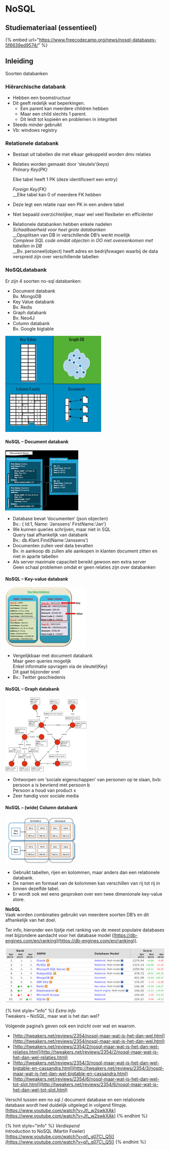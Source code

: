 # NoSQL

## Studiemateriaal (essentieel)

{% embed url="https://www.freecodecamp.org/news/nosql-databases-5f6639ed9574/" %}


**Inleiding**
-------------

Soorten databanken

### **Hiërarchische databank**

* Hebben een boomstructuur
* Dit geeft redelijk wat beperkingen.
  * Een parent kan meerdere children hebben
  * Maar een child slechts 1 parent.
  * Dit leidt tot kopieën en problemen in integriteit
* Steeds minder gebruikt
* Vb: windows registry

### **Relationele databank**

* Bestaat uit tabellen die met elkaar gekoppeld worden dmv relaties
*   Relaties worden gemaakt door ‘sleutels’(keys)\
    _Primary Key(PK)_

    Elke tabel heeft 1 PK (deze identificeert een entry)

    _Foreign Key(FK)_\
    __Elke tabel kan 0 of meerdere FK hebben
* Deze legt een relatie naar een PK in een andere tabel
* Niet bepaald overzichtelijker, maar wel veel flexibeler en efficiënter
* Relationele databanken hebben enkele nadelen\
  _Schaalbaarheid voor heel grote databanken_\
  __Opsplitsen van DB in verschillende DB’s werkt moeilijk\
  _Complexe SQL code omdat objecten in OO niet overeenkomen met tabellen in DB_\
  __Bv. personeel(object) heeft adres en bedrijfswagen waarbij de data verspreid zijn over verschillende tabellen

### **NoSQLdatabank**&#x20;

Er zijn 4 soorten no-sql databanken:

* Document databank \
  Bv. MongoDB
* Key Value databank \
  Bv. Redis
* Graph databank \
  Bv. Neo4J
* Column databank \
  Bv. Google bigtable&#x20;

![](<../../.gitbook/assets/image (47).png>)



#### **NoSQL – Document databank**

![](<../../.gitbook/assets/image (49).png>)

* Database bevat ‘documenten’ (json objecten)\
  Bv.: { Id:1, Name: ‘Janssens’ FirstName:’Jan’}
* We kunnen queries schrijven, maar niet in SQL\
  Query taal afhankelijk van databank\
  Bv.: db.Klant.Find(Name:’Janssens’)
* Documenten zullen veel data bevatten\
  Bv. in aankoop db zullen alle aankopen in klanten document zitten en niet in aparte tabellen
* Als server maximale capaciteit bereikt gewoon een extra server\
  Geen schaal problemen omdat er geen relaties zijn over databanken

#### NoSQL – Key-value databank

![](<../../.gitbook/assets/image (30).png>)

* Vergelijkbaar met document databank\
  Maar geen queries mogelijk\
  Enkel informatie opvragen via de sleutel(Key)\
  Dit gaat bijzonder snel
* Bv.: Twitter geschiedenis

#### NoSQL – Graph databank

![](<../../.gitbook/assets/image (3) (1).png>)

* Ontworpen om ‘sociale eigenschappen’ van personen op te slaan, bvb:\
  persoon a is bevriend met persoon b\
  Persoon a houd van product x
* Zeer handig voor sociale media

#### NoSQL – (wide) Column databank

![](<../../.gitbook/assets/image (37).png>)

* Gebruikt tabellen, rijen en kolommen, maar anders dan een relationele databank.
* De namen en formaat van de kolommen kan verschillen van rij tot rij in binnen dezelfde tabel.
* Er wordt ook wel eens gesproken over een twee dimenionale key-value store.

**NoSQL** \
Vaak worden combinaties gebruikt van meerdere soorten DB’s en dit afhankelijk van het doel.

Ter info, hieronder een lijstje met ranking van de meest populaire databases met bijzondere aandacht voor het database model ([https://db-engines.com/en/ranking](https://db-engines.com/en/ranking)).

![](<../../.gitbook/assets/image (34).png>)

{% hint style="info" %}
_Extra info_\
Tweakers – NoSQL, maar wat is het dan wel?

Volgende pagina’s geven ook een inzicht over wat en waarom.

* [http://tweakers.net/reviews/2354/nosql-maar-wat-is-het-dan-wel.html](http://tweakers.net/reviews/2354/nosql-maar-wat-is-het-dan-wel.html)
* [http://tweakers.net/reviews/2354/2/nosql-maar-wat-is-het-dan-wel-relaties.html](http://tweakers.net/reviews/2354/2/nosql-maar-wat-is-het-dan-wel-relaties.html)
* [http://tweakers.net/reviews/2354/3/nosql-maar-wat-is-het-dan-wel-bigtable-en-cassandra.html](http://tweakers.net/reviews/2354/3/nosql-maar-wat-is-het-dan-wel-bigtable-en-cassandra.html)
* [http://tweakers.net/reviews/2354/6/nosql-maar-wat-is-het-dan-wel-tot-slot.html](http://tweakers.net/reviews/2354/6/nosql-maar-wat-is-het-dan-wel-tot-slot.html)

Verschil tussen een no sql / document database en een relationele database wordt heel duidelijk uitgelegd in volgend filmpje.\
[https://www.youtube.com/watch?v=Jt\_w2swkXAk](https://www.youtube.com/watch?v=Jt\_w2swkXAk)
{% endhint %}

{% hint style="info" %}
_Verdiepend_\
Introduction to NoSQL (Martin Fowler)\
[https://www.youtube.com/watch?v=qI\_g07C\_Q5I](https://www.youtube.com/watch?v=qI\_g07C\_Q5I)
{% endhint %}
